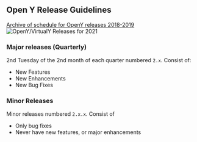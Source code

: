 ## Open Y Release Guidelines

[Archive of schedule for OpenY releases 2018-2019](https://s8.postimg.cc/vgvt8dlxx/releases.png)
![OpenY/VirtualY Releases for 2021](https://user-images.githubusercontent.com/563412/104428684-6fd65800-558d-11eb-93b3-5c63e92ccd56.png)

### Major releases (Quarterly)

2nd Tuesday of the 2nd month of each quarter numbered `2.x`. Consist of:

- New Features
- New Enhancements
- New Bug Fixes

### Minor Releases

Minor releases numbered `2.x.x`. Consist of

- Only bug fixes
- Never have new features, or major enhancements